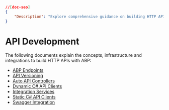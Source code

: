 ```json
//[doc-seo]
{
    "Description": "Explore comprehensive guidance on building HTTP APIs with ABP, covering endpoints, versioning, auto controllers, and more."
}
```

# API Development

The following documents explain the concepts, infrastructure and integrations to build HTTP APIs with ABP:

* [ABP Endpoints](./standard-apis)
* [API Versioning](./versioning.md)
* [Auto API Controllers](./auto-controllers.md)
* [Dynamic C# API Clients](./dynamic-csharp-clients.md)
* [Integration Services](./integration-services.md)
* [Static C# API Clients](./static-csharp-clients.md)
* [Swagger Integration](./swagger.md)

